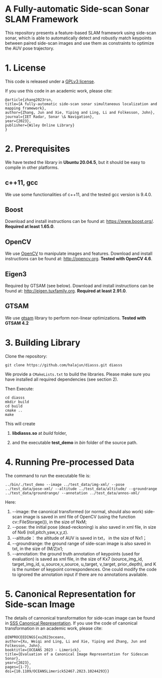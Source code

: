 # A Fully-automatic Side-scan Sonar SLAM Framework

This repository presents a feature-based SLAM framework using side-scan sonar, which is able to automatically detect and robustly match keypoints between paired side-scan images and use them as constraints to optimize the AUV pose trajectory.

# 1. License

This code is released under a [GPLv3 license](https://github.com/halajun/diasss/blob/main/LICENSE).

If you use this code in an academic work, please cite:

    @article{zhang2023rsn,
    title={A fully-automatic side-scan sonar simultaneous localization and mapping framework},
    author={Zhang, Jun and Xie, Yiping and Ling, Li and Folkesson, John},
    journal={IET Radar, Sonar \& Navigation},
    year={2023},
    publisher={Wiley Online Library}
    }

# 2. Prerequisites
We have tested the library in **Ubuntu 20.04.5**, but it should be easy to compile in other platforms. 

## c++11, gcc 
We use some functionalities of c++11, and the tested gcc version is 9.4.0.

## Boost
Download and install instructions can be found at: https://www.boost.org/. **Required at least 1.65.0**.

## OpenCV
We use [OpenCV](http://opencv.org) to manipulate images and features. Download and install instructions can be found at: http://opencv.org. **Tested with OpenCV 4.6**.

## Eigen3
Required by GTSAM (see below). Download and install instructions can be found at: http://eigen.tuxfamily.org. **Required at least 2.91.0**.

## GTSAM
We use [gtsam](https://gtsam.org/) library to perform non-linear optimizations. **Tested with GTSAM 4.2**

# 3. Building Library

Clone the repository:
```
git clone https://github.com/halajun/diasss.git diasss
```

We provide a `CMakeLists.txt` to build the libraries. 
Please make sure you have installed all required dependencies (see section 2). 

Then Execute:
```
cd diasss
mkdir build
cd build
cmake ..
make
```

This will create 

1. **libdiasss.so** at *build* folder,

2. and the executable **test_demo** in *bin* folder of the source path.

# 4. Running Pre-processed Data

The command to run the executable file is:

```
../bin/./test_demo --image ../test_data/img-xml/ --pose ../test_data/pose-xml/ --altitude ../test_data/altitude/ --groundrange ../test_data/groundrange/ --annotation ../test_data/annos-xml/
```
Here:
1. --image: the canonical transformed (or normal, should also work) side-scan image is saved in xml file of OpenCV (using the function cv::FileStorage()), in the size of NxM;
2. --pose: the initial pose (dead-reckoning) is also saved in xml file, in size of Nx6 (roll,pitch,yaw,x,y,z).
3. --altitude： the altitude of AUV is saved in txt， in the size of Nx1；
4. --groundrange: the ground range of side-scan image is also saved in txt, in the size of (M/2)x1;
5. --annotation: the ground truth annotation of keypoints (used for evaluation) is saved as xml file, in the size of Kx7 (source_img_id, target_img_id, u_source,v_source, u_target, v_target, prior_depth), and K is the number of keypoint correspondences. One could modify the code to ignored the annotation input if there are no annotations available.

# 5. Canonical Representation for Side-scan Image

The details of cannonical transformation for side-scan image can be found in [SSS Canonical Representation](https://github.com/luxiya01/SSS-Canonical-Representation). If you use the code of canonical transformation in an academic work, please cite:

    @INPROCEEDINGS{xu2023oceans,
    author={Xu, Weiqi and Ling, Li and Xie, Yiping and Zhang, Jun and Folkesson, John},
    booktitle={OCEANS 2023 - Limerick}, 
    title={Evaluation of a Canonical Image Representation for Sidescan Sonar}, 
    year={2023},
    pages={1-7},
    doi={10.1109/OCEANSLimerick52467.2023.10244293}}


